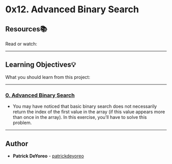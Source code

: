 # 0x12. Advanced Binary Search

## Resources:books:
Read or watch:

---
## Learning Objectives:bulb:
What you should learn from this project:

---

### [0. Advanced Binary Search](./0-advanced_binary.c)
* You may have noticed that basic binary search does not necessarily return the index of the first value in the array (if this value appears more than once in the array).
In this exercise, you’ll have to solve this problem.

---

## Author
* **Patrick DeYoreo** - [patrickdeyoreo](github.com/patrickdeyoreo)